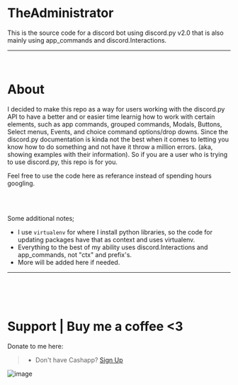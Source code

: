 # TheAdministrator
This is the source code for a discord bot using discord.py v2.0 that is also mainly using app_commands and discord.Interactions.
__ __


<br>

# About
I decided to make this repo as a way for users working with the discord.py API to have a better and or easier time learnig how to work with certain elements, such as app commands, grouped commands, Modals, Buttons, Select menus, Events, and choice command options/drop downs. Since the discord.py documentation is kinda not the best when it comes to letting you know how to do something and not have it throw a million errors. (aka, showing examples with their information). So if you are a user who is trying to use discord.py, this repo is for you.

Feel free to use the code here as referance instead of spending hours googling.

<br>
<br>

Some additional notes;
  - I use `virtualenv` for where I install python libraries, so the code for updating packages have that as context and uses virtualenv.
  - Everything to the best of my ability uses discord.Interactions and app_commands, not "ctx" and prefix's.
  - More will be added here if needed.
__ __



<br>
<br>
<br>


# Support  |  Buy me a coffee <3
Donate to me here:
> - Don't have Cashapp? [Sign Up](https://cash.app/app/TKWGCRT)

![image](https://user-images.githubusercontent.com/45724082/158000721-33c00c3e-68bb-4ee3-a2ae-aefa549cfb33.png)
